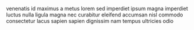 venenatis id maximus a metus lorem sed imperdiet ipsum magna imperdiet luctus
nulla ligula magna nec curabitur eleifend accumsan nisl commodo consectetur
lacus sapien sapien dignissim nam tempus ultricies odio